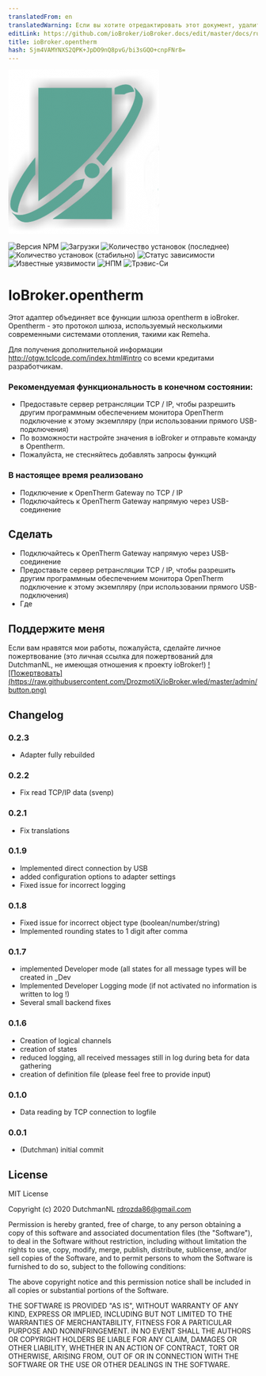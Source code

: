 ```yaml
---
translatedFrom: en
translatedWarning: Если вы хотите отредактировать этот документ, удалите поле «translationFrom», в противном случае этот документ будет снова автоматически переведен
editLink: https://github.com/ioBroker/ioBroker.docs/edit/master/docs/ru/adapterref/iobroker.opentherm/README.md
title: ioBroker.opentherm
hash: Sjm4VAMYNXS2QPK+JpDO9nQ8pvG/bi3sGQO+cnpFNr8=
---
```

![Логотип](../../../en/adapterref/iobroker.opentherm/admin/opentherm.png)

![Версия NPM](http://img.shields.io/npm/v/iobroker.opentherm.svg)
![Загрузки](https://img.shields.io/npm/dm/iobroker.opentherm.svg)
![Количество установок (последнее)](http://iobroker.live/badges/opentherm-installed.svg)
![Количество установок (стабильно)](http://iobroker.live/badges/opentherm-stable.svg)
![Статус зависимости](https://img.shields.io/david/DrozmotiX/ioBroker.opentherm.svg)
![Известные уязвимости](https://snyk.io/test/github/DrozmotiX/ioBroker.opentherm/badge.svg)
![НПМ](https://nodei.co/npm/ioBroker.opentherm.png?downloads=true)
![Трэвис-Си](http://img.shields.io/travis/DrozmotiX/iobroker.opentherm/master.svg)

# IoBroker.opentherm
Этот адаптер объединяет все функции шлюза opentherm в ioBroker.
Opentherm - это протокол шлюза, используемый несколькими современными системами отопления, такими как Remeha.

Для получения дополнительной информации http://otgw.tclcode.com/index.html#intro со всеми кредитами разработчикам.

### Рекомендуемая функциональность в конечном состоянии:
* Предоставьте сервер ретрансляции TCP / IP, чтобы разрешить другим программным обеспечением монитора OpenTherm подключение к этому экземпляру (при использовании прямого USB-подключения)
* По возможности настройте значения в ioBroker и отправьте команду в Opentherm.
* Пожалуйста, не стесняйтесь добавлять запросы функций

### В настоящее время реализовано
* Подключение к OpenTherm Gateway по TCP / IP
* Подключайтесь к OpenTherm Gateway напрямую через USB-соединение

## Сделать
* Подключайтесь к OpenTherm Gateway напрямую через USB-соединение
* Предоставьте сервер ретрансляции TCP / IP, чтобы разрешить другим программным обеспечением монитора OpenTherm подключение к этому экземпляру (при использовании прямого USB-подключения)
* Где

## Поддержите меня
Если вам нравятся мои работы, пожалуйста, сделайте личное пожертвование (это личная ссылка для пожертвований для DutchmanNL, не имеющая отношения к проекту ioBroker!) [![Пожертвовать] (https://raw.githubusercontent.com/DrozmotiX/ioBroker.wled/master/admin/button.png)](http://paypal.me/DutchmanNL)

## Changelog

### 0.2.3
* Adapter fully rebuilded

### 0.2.2
* Fix read TCP/IP data (svenp)

### 0.2.1
* Fix translations

### 0.1.9
* Implemented direct connection by USB
* added configuration options to adapter settings
* Fixed issue for incorrect logging

### 0.1.8
* Fixed issue for incorrect object type (boolean/number/string)
* Implemented rounding states to 1 digit after comma

### 0.1.7
* implemented Developer mode (all states for all message types will be created in _Dev
* Implemented Developer Logging mode (if not activated no information is written to log !)
* Several small backend fixes

### 0.1.6
* Creation of logical channels
* creation of states
* reduced logging, all received messages still in log during beta for data gathering
* creation of definition file (please feel free to provide input)

### 0.1.0
* Data reading by TCP connection to logfile 

### 0.0.1
* (Dutchman) initial commit

## License
MIT License

Copyright (c) 2020 DutchmanNL <rdrozda86@gmail.com>

Permission is hereby granted, free of charge, to any person obtaining a copy
of this software and associated documentation files (the "Software"), to deal
in the Software without restriction, including without limitation the rights
to use, copy, modify, merge, publish, distribute, sublicense, and/or sell
copies of the Software, and to permit persons to whom the Software is
furnished to do so, subject to the following conditions:

The above copyright notice and this permission notice shall be included in all
copies or substantial portions of the Software.

THE SOFTWARE IS PROVIDED "AS IS", WITHOUT WARRANTY OF ANY KIND, EXPRESS OR
IMPLIED, INCLUDING BUT NOT LIMITED TO THE WARRANTIES OF MERCHANTABILITY,
FITNESS FOR A PARTICULAR PURPOSE AND NONINFRINGEMENT. IN NO EVENT SHALL THE
AUTHORS OR COPYRIGHT HOLDERS BE LIABLE FOR ANY CLAIM, DAMAGES OR OTHER
LIABILITY, WHETHER IN AN ACTION OF CONTRACT, TORT OR OTHERWISE, ARISING FROM,
OUT OF OR IN CONNECTION WITH THE SOFTWARE OR THE USE OR OTHER DEALINGS IN THE
SOFTWARE.